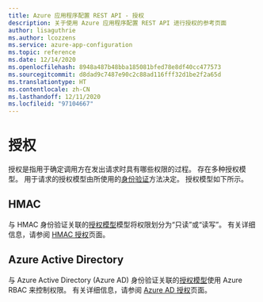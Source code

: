 ```yaml
---
title: Azure 应用程序配置 REST API - 授权
description: 关于使用 Azure 应用程序配置 REST API 进行授权的参考页面
author: lisaguthrie
ms.author: lcozzens
ms.service: azure-app-configuration
ms.topic: reference
ms.date: 12/14/2020
ms.openlocfilehash: 8948a487b48bba185081bfed78e8df40cc477573
ms.sourcegitcommit: d8dad9c7487e90c2c88ad116fff32d1be2f2a65d
ms.translationtype: HT
ms.contentlocale: zh-CN
ms.lasthandoff: 12/11/2020
ms.locfileid: "97104667"
---
```

# <a name="authorization"></a>授权

授权是指用于确定调用方在发出请求时具有哪些权限的过程。 存在多种授权模型。 用于请求的授权模型由所使用的[身份验证](./rest-api-authentication-index.md)方法决定。 授权模型如下所示。

## <a name="hmac"></a>HMAC

与 HMAC 身份验证关联的[授权模型](./rest-api-authorization-hmac.md)模型将权限划分为“只读”或“读写”。 有关详细信息，请参阅 [HMAC 授权](./rest-api-authorization-hmac.md)页面。

## <a name="azure-active-directory"></a>Azure Active Directory

与 Azure Active Directory (Azure AD) 身份验证关联的[授权模型](./rest-api-authorization-azure-ad.md)使用 Azure RBAC 来控制权限。 有关详细信息，请参阅 [Azure AD 授权](./rest-api-authorization-azure-ad.md)页面。
